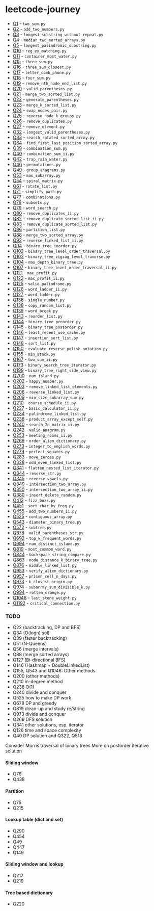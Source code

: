 # leetcode-journey

- [Q1](https://leetcode.com/problems/two-sum/) - `two_sum.py`
- [Q2](https://leetcode.com/problems/add-two-numbers) - `add_two_numbers.py`
- [Q3](https://leetcode.com/problems/longest-substring-without-repeating-characters) - `longest_substring_without_repeat.py` 
- [Q4](https://leetcode.com/problems/median-of-two-sorted-arrays) - `median_two_sorted_arrays.py`
- [Q5](https://leetcode.com/problems/longest-palindromic-substring/) - `longest_palindromic_substring.py`
- [Q10](https://leetcode.com/problems/regular-expression-matching/) - `reg_ex_matching.py`
- [Q11](https://leetcode.com/problems/container-with-most-water/) - `container_most_water.py`
- [Q15](https://leetcode.com/problems/3sum/) - `three_sum.py`
- [Q16](https://leetcode.com/problems/3sum-closest/) - `three_sum_closest.py`
- [Q17](https://leetcode.com/problems/letter-combinations-of-a-phone-number/) - `letter_comb_phone.py`
- [Q18](https://leetcode.com/problems/4sum/) - `four_sum.py`
- [Q19](https://leetcode.com/problems/remove-nth-node-from-end-of-list/) - `remove_nth_node_end_list.py`
- [Q20](https://leetcode.com/problems/valid-parentheses/) - `valid_parentheses.py`
- [Q21](https://leetcode.com/problems/merge-two-sorted-lists/) - `merge_two_sorted_list.py`
- [Q22](https://leetcode.com/problems/generate-parentheses/) - `generate_parentheses.py`
- [Q23](https://leetcode.com/problems/merge-k-sorted-lists/) - `merge_k_sorted_list.py`
- [Q24](https://leetcode.com/problems/swap-nodes-in-pairs/) - `swap_nodes_pair.py`
- [Q25](https://leetcode.com/problems/reverse-nodes-in-k-group/) - `reverse_node_k_groups.py`
- [Q26](https://leetcode.com/problems/remove-duplicates-from-sorted-array/) - `remove_duplicates.py`
- [Q27](https://leetcode.com/problems/remove-element/) - `remove_element.py`
- [Q32](https://leetcode.com/problems/longest-valid-parentheses/) - `longest_valid_parentheses.py`
- [Q33](https://leetcode.com/problems/search-in-rotated-sorted-array/) - `search_rotated_sorted_array.py`
- [Q34](https://leetcode.com/problems/find-first-and-last-position-of-element-in-sorted-array/) - `find_first_last_position_sorted_array.py`
- [Q39](https://leetcode.com/problems/combination-sum/) - `combination_sum.py`
- [Q40](https://leetcode.com/problems/combination-sum-ii/) - `combination_sum_ii.py`
- [Q42](https://leetcode.com/problems/trapping-rain-water/) - `trap_rain_water.py`
- [Q46](https://leetcode.com/problems/permutations/) - `permutations.py`
- [Q49](https://leetcode.com/problems/group-anagrams/) - `group_anagrams.py`
- [Q53](https://leetcode.com/problems/maximum-subarray/) - `max_subarray.py`
- [Q54](https://leetcode.com/problems/spiral-matrix/) - `spiral_matrix.py`
- [Q61](https://leetcode.com/problems/rotate-list/) - `rotate_list.py`
- [Q71](https://leetcode.com/problems/simplify-path/) - `simplify_path.py`
- [Q77](https://leetcode.com/problems/combinations/) - `combinations.py`
- [Q78](https://leetcode.com/problems/subsets/) - `subsets.py`
- [Q79](https://leetcode.com/problems/word-search/) - `word_search.py`
- [Q80](https://leetcode.com/problems/remove-duplicates-from-sorted-array-ii/) - `remove_duplicates_ii.py`
- [Q82](https://leetcode.com/problems/remove-duplicates-from-sorted-list-ii/) - `remove_duplicate_sorted_list_ii.py`
- [Q83](https://leetcode.com/problems/remove-duplicates-from-sorted-list/) - `remove_duplicate_sorted_list.py`
- [Q86](https://leetcode.com/problems/partition-list/) - `partition_list.py`
- [Q88](https://leetcode.com/problems/merge-sorted-array/) - `merge_two_sorted_array.py`
- [Q92](https://leetcode.com/problems/reverse-linked-list-ii/) - `reverse_linked_list_ii.py`
- [Q94](https://leetcode.com/problems/binary-tree-inorder-traversal/) - `binary_tree_inorder.py`
- [Q102](https://leetcode.com/problems/binary-tree-level-order-traversal/) - `binary_tree_level_order_traversal.py`
- [Q103](https://leetcode.com/problems/binary-tree-zigzag-level-order-traversal/) - `binary_tree_zigzag_level_traverse.py`
- [Q104](https://leetcode.com/problems/maximum-depth-of-binary-tree/) - `max_depth_binary_tree.py`
- [Q107](https://leetcode.com/problems/binary-tree-level-order-traversal-ii/) - `binary_tree_level_order_traversal_ii.py`
- [Q121](https://leetcode.com/problems/best-time-to-buy-and-sell-stock/) - `max_profit.py`
- [Q122](https://leetcode.com/problems/best-time-to-buy-and-sell-stock-ii/) - `max_profit_ii.py`
- [Q125](https://leetcode.com/problems/valid-palindrome/) - `valid_palindrome.py`
- [Q126](https://leetcode.com/problems/word-ladder-ii/) - `word_ladder_ii.py`
- [Q127](https://leetcode.com/problems/word-ladder/) - `word_ladder.py`
- [Q136](https://leetcode.com/problems/single-number/) - `single_number.py`
- [Q138](https://leetcode.com/problems/copy-list-with-random-pointer/) - `copy_random_list.py`
- [Q139](https://leetcode.com/problems/word-break/) - `word_break.py`
- [Q143](https://leetcode.com/problems/reorder-list/) - `reorder_list.py`
- [Q144](https://leetcode.com/problems/binary-tree-preorder-traversal/) - `binary_tree_preorder.py`
- [Q145](https://leetcode.com/problems/binary-tree-postorder-traversal/) - `binary_tree_postorder.py`
- [Q146](https://leetcode.com/problems/lru-cache/) - `least_recent_use_cache.py`
- [Q147](https://leetcode.com/problems/insertion-sort-list/) - `insertion_sort_list.py`
- [Q148](https://leetcode.com/problems/sort-list/) - `sort_list.py`
- [Q150](https://leetcode.com/problems/evaluate-reverse-polish-notation/) - `evaluate_reverse_polish_notation.py`
- [Q155](https://leetcode.com/problems/min-stack/) - `min_stack.py`
- [Q167](https://leetcode.com/problems/two-sum-ii-input-array-is-sorted/) - `two_sum_ii.py`
- [Q173](https://leetcode.com/problems/binary-search-tree-iterator/) - `binary_search_tree_iterator.py`
- [Q199](https://leetcode.com/problems/binary-tree-right-side-view/) - `binary_tree_right_side_view.py`
- [Q200](https://leetcode.com/problems/number-of-islands/) - `num_island.py`
- [Q202](https://leetcode.com/problems/happy-number/) - `happy_number.py`
- [Q203](https://leetcode.com/problems/remove-linked-list-elements/) - `remove_linked_list_elements.py`
- [Q206](https://leetcode.com/problems/reverse-linked-list/) - `reverse_linked_list.py`
- [Q209](https://leetcode.com/problems/minimum-size-subarray-sum/) - `min_size_subarray_sum.py`
- [Q210](https://leetcode.com/problems/course-schedule-ii/) - `course_schedule_ii.py`
- [Q227](https://leetcode.com/problems/basic-calculator-ii/) - `basic_calculator_ii.py`
- [Q234](https://leetcode.com/problems/palindrome-linked-list/) - `palindrome_linked_list.py`
- [Q238](https://leetcode.com/problems/product-of-array-except-self/) - `product_array_except_self.py`
- [Q240](https://leetcode.com/problems/search-a-2d-matrix-ii/) - `search_2d_matrix_ii.py`
- [Q242](https://leetcode.com/problems/valid-anagram/) - `valid_anagram.py`
- [Q253](https://leetcode.com/problems/meeting-rooms-ii/) - `meeting_rooms_ii.py`
- [Q269](https://leetcode.com/problems/alien-dictionary/) - `order_alien_dictionary.py`
- [Q273](https://leetcode.com/problems/integer-to-english-words/) - `integer_to_english_words.py`
- [Q279](https://leetcode.com/problems/perfect-squares/) - `perfect_squares.py`
- [Q283](https://leetcode.com/problems/move-zeroes/) - `move_zeroes.py`
- [Q328](https://leetcode.com/problems/odd-even-linked-list/) - `odd_even_linked_list.py`
- [Q341](https://leetcode.com/problems/flatten-nested-list-iterator/) - `flatten_nested_list_iterator.py`
- [Q344](https://leetcode.com/problems/reverse-string/) - `reverse_str.py`
- [Q345](https://leetcode.com/problems/reverse-vowels-of-a-string/) - `reverse_vowels.py`
- [Q349](https://leetcode.com/problems/intersection-of-two-arrays/) - `intersection_two_array.py`
- [Q350](https://leetcode.com/problems/intersection-of-two-arrays-ii/) - `intersection_two_array_ii.py`
- [Q380](https://leetcode.com/problems/insert-delete-getrandom-o1/) - `insert_delete_random.py`
- [Q412](https://leetcode.com/problems/fizz-buzz/) - `fizz_buzz.py`
- [Q451](https://leetcode.com/problems/sort-characters-by-frequency/) - `sort_char_by_freq.py`
- [Q455](https://leetcode.com/problems/add-two-numbers-ii/) - `add_two_numbers_ii.py`
- [Q525](https://leetcode.com/problems/contiguous-array/) - `contiguous_array.py`
- [Q543](https://leetcode.com/problems/diameter-of-binary-tree/) - `diameter_binary_tree.py`
- [Q572](https://leetcode.com/problems/subtree-of-another-tree/) - `subtree.py`
- [Q678](https://leetcode.com/problems/valid-parenthesis-string/) - `valid_parentheses_str.py`
- [Q692](https://leetcode.com/problems/top-k-frequent-words/) - `top_k_frequent_words.py`
- [Q694](https://leetcode.com/problems/number-of-distinct-islands/) - `num_distinct_island.py`
- [Q819](https://leetcode.com/problems/most-common-word/) - `most_common_word.py`
- [Q844](https://leetcode.com/problems/backspace-string-compare/) - `backspace_string_compare.py`
- [Q863](https://leetcode.com/problems/all-nodes-distance-k-in-binary-tree/) - `node_distance_k_binary_tree.py`
- [Q876](https://leetcode.com/problems/middle-of-the-linked-list/) - `middle_linked_list.py`
- [Q953](https://leetcode.com/problems/verifying-an-alien-dictionary/) - `verify_alien_dictionary.py`
- [Q957](https://leetcode.com/problems/prison-cells-after-n-days/) - `prison_cell_n_days.py`
- [Q973](https://leetcode.com/problems/k-closest-points-to-origin/) - `k_closest_origin.py`
- [Q974](https://leetcode.com/problems/subarray-sums-divisible-by-k/) - `subarray_sum_divisible_k.py`
- [Q994](https://leetcode.com/problems/rotting-oranges/) - `rotten_orange.py`
- [Q1046](https://leetcode.com/problems/last-stone-weight/) - `last_stone_weight.py`
- [Q1192](https://leetcode.com/problems/critical-connections-in-a-network/) - `critical_connection.py`

### TODO
- Q22 (backtracking, DP and BFS)
- Q34 (O(logn) sol)
- Q39 (faster backtracking)
- Q51 (N-Queens)
- Q56 (merge intervals)
- Q88 (merge sorted arrays)
- Q127 (Bi-directional BFS)
- Q146 (Hashmap + DoubleLinkedList)
- Q155, Q543 and Q1046: Other methods
- Q200 (other methods)
- Q210 in-degree method
- Q238 O(1)
- Q240 divide and conquer
- Q525 how to make DP work
- Q678 DP and greedy
- Q819 clean-up and study re/string
- Q973 divide and conquer
- Q269 DFS solution
- Q341 other solutions, esp. iterator
- Q126 time and space complexity
- Q40 DP solution and Q322, Q518

Consider Morris traversal of binary trees
More on postorder iterative solution

#### Sliding window
- Q76
- Q438

#### Partition
- Q75
- Q215

#### Lookup table (dict and set)
- Q290
- Q454
- Q49
- Q447
- Q149

#### Sliding window and lookup
- Q217
- Q219

#### Tree based dictionary
- Q220
